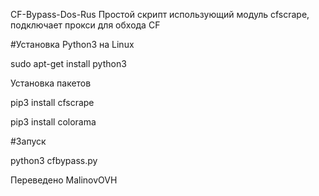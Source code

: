 CF-Bypass-Dos-Rus
Простой скрипт использующий модуль cfscrape, подключает прокси для обхода CF

#Установка Python3 на Linux

sudo apt-get install python3

Установка пакетов

pip3 install cfscrape

pip3 install colorama

#Запуск

python3 cfbypass.py

Переведено MalinovOVH
